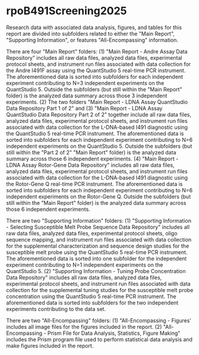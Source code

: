 # rpoB491Screening2025

Research data with associated data analysis, figures, and tables for this report are divided into subfolders related to either the "Main Report", "Supporting Information", or features "All-Encompassing" information. 

There are four "Main Report" folders:
(1) "Main Report - Andre Assay Data Repository" includes all raw data files, analyzed data files, experimental protocol sheets, and instrument run files associated with data collection for the Andre I491F assay using the QuantStudio 5 real-time PCR instrument. The aforementioned data is sorted into subfolders for each independent experiment contributing to N=3 independent experiments on the QuantStudio 5. Outside the subfolders (but still within the "Main Report" folder) is the analyzed data summary across those 3 independent experiments. 
(2) The two folders "Main Report - LDNA Assay QuantStudio Data Repository Part 1 of 2" and (3) "Main Report - LDNA Assay QuantStudio Data Repository Part 2 of 2" together include all raw data files, analyzed data files, experimental protocol sheets, and instrument run files associated with data collection for the L-DNA-based I491 diagnostic using the QuantStudio 5 real-time PCR instrument. The aforementioned data is sorted into subfolders for each independent experiment contributing to N=6 independent experiments on the QuantStudio 5. Outside the subfolders (but still within the "Part 2 of 2" "Main Report" folder) is the analyzed data summary across those 6 independent experiments. 
(4) "Main Report - LDNA Assay Rotor-Gene Data Repository" includes all raw data files, analyzed data files, experimental protocol sheets, and instrument run files associated with data collection for the L-DNA-based I491 diagnostic using the Rotor-Gene Q real-time PCR instrument. The aforementioned data is sorted into subfolders for each independent experiment contributing to N=6 independent experiments on the Rotor-Gene Q. Outside the subfolders (but still within the "Main Report" folder) is the analyzed data summary across those 6 independent experiments. 

There are two "Supporting Information" folders:
(1) "Supporting Information - Selecting Susceptible Melt Probe Sequence Data Repository" includes all raw data files, analyzed data files, experimental protocol sheets, oligo sequence mapping, and instrument run files associated with data collection for the supplemental characterization and sequence design studies for the susceptible melt probe using the QuantStudio 5 real-time PCR instrument. The aforementioned data is sorted into one subfolder for the independent experiment contributing to N=1 independent experiments on the QuantStudio 5. 
(2) "Supporting Information - Tuning Probe Concentration Data Repository" includes all raw data files, analyzed data files, experimental protocol sheets, and instrument run files associated with data collection for the supplemental tuning studies for the susceptible melt probe concentration using the QuantStudio 5 real-time PCR instrument. The aforementioned data is sorted into subfolders for the two independent experiments contributing to the data set.

There are two "All-Encompassing" folders:
(1) "All-Encompassing - Figures' includes all image files for the figures included in the report. 
(2) "All-Encompassing - Prism File for Data Analysis, Statistics, Figure Making" includes the Prism program file used to perform statistical data analysis and make figures included in the report. 

